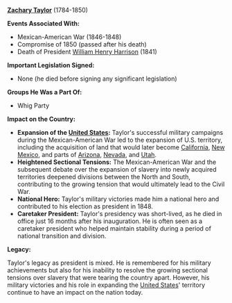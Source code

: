 **[Zachary Taylor](./../zachary-taylor/)** (1784-1850)

**Events Associated With:**

* Mexican-American War (1846-1848)
* Compromise of 1850 (passed after his death)
* Death of President [William Henry Harrison](./../william-henry-harrison/) (1841)

**Important Legislation Signed:**

* None (he died before signing any significant legislation)

**Groups He Was a Part Of:**

* Whig Party

**Impact on the Country:**

* **Expansion of the [United States](./../united-states/):** Taylor's successful military campaigns during the Mexican-American War led to the expansion of U.S. territory, including the acquisition of land that would later become [California](./../california/), [New Mexico](./../new-mexico/), and parts of [Arizona](./../arizona/), [Nevada](./../nevada/), and [Utah](./../utah/).
* **Heightened Sectional Tensions:** The Mexican-American War and the subsequent debate over the expansion of slavery into newly acquired territories deepened divisions between the North and South, contributing to the growing tension that would ultimately lead to the Civil War.
* **National Hero:** Taylor's military victories made him a national hero and contributed to his election as president in 1848.
* **Caretaker President:** Taylor's presidency was short-lived, as he died in office just 16 months after his inauguration. He is often seen as a caretaker president who helped maintain stability during a period of national transition and division.

**Legacy:**

Taylor's legacy as president is mixed. He is remembered for his military achievements but also for his inability to resolve the growing sectional tensions over slavery that were tearing the country apart. However, his military victories and his role in expanding the [United States](./../united-states/)' territory continue to have an impact on the nation today.